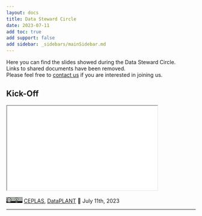 ```yaml
---
layout: docs
title: Data Steward Circle
date: 2023-07-11
add toc: true
add support: false
add sidebar: _sidebars/mainSidebar.md
---
```


Here you can find the slides showed during the Data Steward Circle.   
Links to shared documents have been removed.   
Please feel free to <a href="javascript:location='mailto:\u0069\u006e\u0066\u006f\u0040\u006e\u0066\u0064\u0069\u0034\u0070\u006c\u0061\u006e\u0074\u0073\u002e\u006f\u0072\u0067';void 0">contact us</a> if you are interested in joining us.

## Kick-Off

<iframe src="./00-kickoff/00-kickoff.html" style="height:225px; width:400px;" ></iframe>

<a href="https://creativecommons.org/licenses/by/4.0/"><img src="/docs/img/_logos/CreativeCommons/by.svg" style="height:15px"></a> [CEPLAS](https://ceplas.eu), [DataPLANT](https://nfdi4plants.org/)  📆 July 11th, 2023

<hr>

